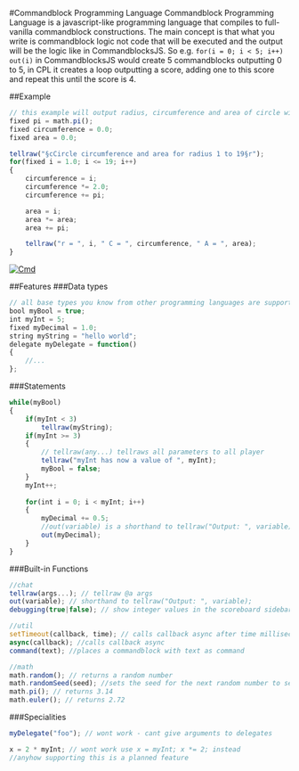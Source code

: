 #Commandblock Programming Language
Commandblock Programming Language
is a javascript-like programming language that compiles to full-vanilla commandblock constructions.
The main concept is that what you write is commandblock logic not code that will be executed and the output will be the logic like in CommandblocksJS. So e.g. `for(i = 0; i < 5; i++) out(i)` in CommandblocksJS would create 5 commandblocks outputting 0 to 5, in CPL it creates a loop outputting a score, adding one to this score and repeat this until the score is 4.

##Example
```javascript
// this example will output radius, circumference and area of circle with radius 1 to 20
fixed pi = math.pi();
fixed circumference = 0.0;
fixed area = 0.0;

tellraw("§cCircle circumference and area for radius 1 to 19§r");
for(fixed i = 1.0; i <= 19; i++)
{
	circumference = i;
	circumference *= 2.0;
	circumference += pi;

	area = i;
	area *= area;
	area += pi;

	tellraw("r = ", i, " C = ", circumference, " A = ", area);
}
```
[![Cmd](http://i.imgur.com/xHyOl5s.png)]()

##Features
###Data types
```javascript
// all base types you know from other programming languages are supported
bool myBool = true;
int myInt = 5;
fixed myDecimal = 1.0;
string myString = "hello world";
delegate myDelegate = function()
{
	//...
};
```
###Statements
```javascript
while(myBool)
{
	if(myInt < 3)
		tellraw(myString);
	if(myInt >= 3)
	{
		// tellraw(any...) tellraws all parameters to all player
		tellraw("myInt has now a value of ", myInt);
		myBool = false;
	}
	myInt++;
	
	for(int i = 0; i < myInt; i++)
	{
		myDecimal += 0.5;
		//out(variable) is a shorthand to tellraw("Output: ", variable)
		out(myDecimal);
	}
}
```
###Built-in Functions
```javascript
//chat
tellraw(args...); // tellraw @a args
out(variable); // shorthand to tellraw("Output: ", variable);
debugging(true|false); // show integer values in the scoreboard sidebar

//util
setTimeout(callback, time); // calls callback async after time milliseconds
async(callback); //calls callback async
command(text); //places a commandblock with text as command

//math
math.random(); // returns a random number
math.randomSeed(seed); //sets the seed for the next random number to seed
math.pi(); // returns 3.14
math.euler(); // returns 2.72
```
###Specialities
```javascript
myDelegate("foo"); // wont work - cant give arguments to delegates

x = 2 * myInt; // wont work use x = myInt; x *= 2; instead
//anyhow supporting this is a planned feature
```
